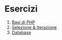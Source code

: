 # Esercizi

1. [Basi di PHP](./esercizi_basi_php.html)
1. [Selezione & Iterazione](./esercizi_selezione_iterazione.html)
1. [Database](./esercizi_databse.html)
